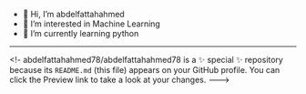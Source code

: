 - 👋 Hi, I’m abdelfattahahmed
- 👀 I’m interested in Machine Learning 
- 🌱 I’m currently learning python
- -------------------------------------
<!-
abdelfattahahmed78/abdelfattahahmed78 is a ✨ special ✨ repository because its `README.md` (this file) appears on your GitHub profile.
You can click the Preview link to take a look at your changes.
--->
